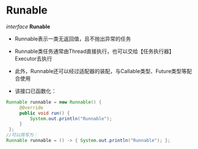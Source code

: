 # Runable
*interface* **Runable**

 * Runnable表示一类无返回值，且不抛出异常的任务

 * Runnable类任务通常由Thread直接执行，也可以交给【任务执行器】Executor去执行

 * 此外，Runnable还可以经过适配器的装配，与Callable类型、Future类型等配合使用

 * 该接口已函数化：
```java
Runnable runnable = new Runnable() {
     @Override
     public void run() {
         System.out.println("Runnable");
     }
 };
//可以简写为：
Runnable runnable = () -> { System.out.println("Runnable"); };
```







